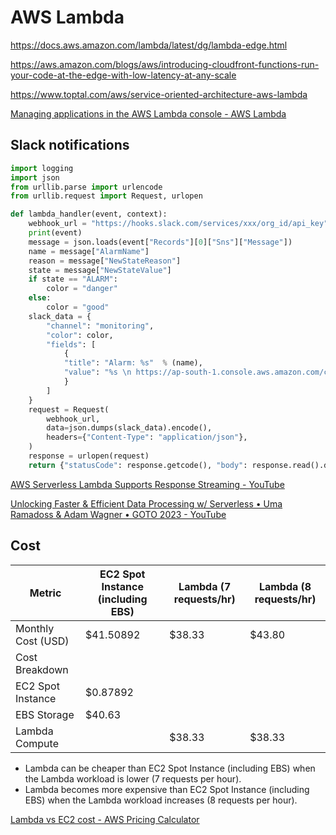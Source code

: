 # AWS Lambda

https://docs.aws.amazon.com/lambda/latest/dg/lambda-edge.html

https://aws.amazon.com/blogs/aws/introducing-cloudfront-functions-run-your-code-at-the-edge-with-low-latency-at-any-scale

https://www.toptal.com/aws/service-oriented-architecture-aws-lambda

[Managing applications in the AWS Lambda console - AWS Lambda](https://docs.aws.amazon.com/lambda/latest/dg/applications-console.html)

## Slack notifications

```python
import logging
import json
from urllib.parse import urlencode
from urllib.request import Request, urlopen

def lambda_handler(event, context):
    webhook_url = "https://hooks.slack.com/services/xxx/org_id/api_key"
    print(event)
    message = json.loads(event["Records"][0]["Sns"]["Message"])
    name = message["AlarmName"]
    reason = message["NewStateReason"]
    state = message["NewStateValue"]
    if state == "ALARM":
        color = "danger"
    else:
        color = "good"
    slack_data = {
        "channel": "monitoring",
        "color": color,
        "fields": [
            {
            "title": "Alarm: %s"  % (name),
            "value": "%s \n https://ap-south-1.console.aws.amazon.com/cloudwatch/home?region=ap-south-1#alarmsV2:alarm/%s?" % (reason, name),
            }
        ]
    }
    request = Request(
        webhook_url,
        data=json.dumps(slack_data).encode(),
        headers={"Content-Type": "application/json"},
    )
    response = urlopen(request)
    return {"statusCode": response.getcode(), "body": response.read().decode()}
```

[AWS Serverless Lambda Supports Response Streaming - YouTube](https://www.youtube.com/watch?v=iwX9dYrcL1k&ab_channel=HusseinNasser)

[Unlocking Faster & Efficient Data Processing w/ Serverless • Uma Ramadoss & Adam Wagner • GOTO 2023 - YouTube](https://www.youtube.com/watch?v=Mbt78pAfuOs&ab_channel=GOTOConferences)

## Cost

| Metric             | EC2 Spot Instance (including EBS) | Lambda (7 requests/hr) | Lambda (8 requests/hr) |
| ------------------ | --------------------------------- | ---------------------- | ---------------------- |
| Monthly Cost (USD) | $41.50892                         | $38.33                 | $43.80                 |
| Cost Breakdown     |                                   |                        |                        |
| EC2 Spot Instance  | $0.87892                          |                        |                        |
| EBS Storage        | $40.63                            |                        |                        |
| Lambda Compute     |                                   | $38.33                 | $38.33                 |

- Lambda can be cheaper than EC2 Spot Instance (including EBS) when the Lambda workload is lower (7 requests per hour).
- Lambda becomes more expensive than EC2 Spot Instance (including EBS) when the Lambda workload increases (8 requests per hour).

[Lambda vs EC2 cost - AWS Pricing Calculator](https://calculator.aws/#/estimate?id=aaae8951c6dbd405046d9682f381355fe1d1fe10)
